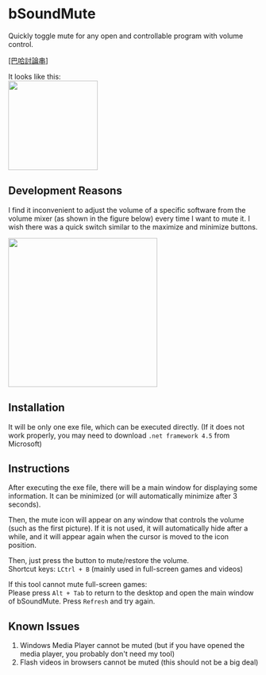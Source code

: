 # bSoundMute
Quickly toggle mute for any open and controllable program with volume control.

[[巴哈討論串]](https://forum.gamer.com.tw/Co.php?bsn=60030&sn=1868316)

It looks like this:  
<img src="https://truth.bahamut.com.tw/s01/201508/e0f0c61736dcfb07f3c13e49d5df7c9b.JPG" width="180"></img>

## Development Reasons
I find it inconvenient to adjust the volume of a specific software from the volume mixer (as shown in the figure below) every time I want to mute it. I wish there was a quick switch similar to the maximize and minimize buttons.  

<img src="https://truth.bahamut.com.tw/s01/201508/3f8a6f58adb74d009262ffbe0154fcc2.JPG" width="300"></img>

## Installation
It will be only one exe file, which can be executed directly.
(If it does not work properly, you may need to download `.net framework 4.5` from Microsoft)

## Instructions
After executing the exe file, there will be a main window for displaying some information. It can be minimized (or will automatically minimize after 3 seconds).

Then, the mute icon will appear on any window that controls the volume (such as the first picture). If it is not used, it will automatically hide after a while, and it will appear again when the cursor is moved to the icon position.

Then, just press the button to mute/restore the volume.  
Shortcut keys: `LCtrl + B` (mainly used in full-screen games and videos)

If this tool cannot mute full-screen games:  
Please press `Alt + Tab` to return to the desktop and open the main window of bSoundMute. Press `Refresh` and try again.

## Known Issues
1. Windows Media Player cannot be muted (but if you have opened the media player, you probably don't need my tool)
2. Flash videos in browsers cannot be muted (this should not be a big deal)